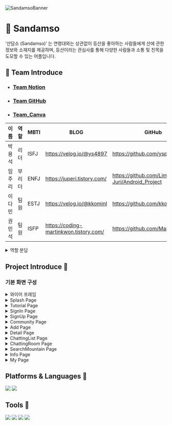 ![SandamsoBanner](https://github.com/palzo/sandamso/assets/88123219/c12dfc91-8500-4330-87f3-8631286077f2)
 
# 🌄 Sandamso
‘산담소 (Sandamso)’ 는 연령대와는 상관없이 등산을 좋아하는 사람들에게 산에 관한 정보와 소재지를 제공하며, 등산이라는 관심사를 통해 다양한 사람들과 소통 및 친목을 도모할 수 있는 어플입니다.
## 🌈 Team Introduce
- ### [Team Notion](https://www.notion.so/d95019267b314a0ba78ccf3eab1ee834)

- ### [Team GitHub](https://github.com/palzo/sandamso)

- ### [Team_Canva](https://www.canva.com/design/DAF0YbUEP_4/qEz6fLQLpQTGXv8DYCQuFQ/view?utm_content=DAF0YbUEP_4&utm_campaign=designshare&utm_medium=link&utm_source=editor)

|  이름   | 역할    | MBTI         | BLOG                                               | GitHub                                                   | 
| ------- | ------- | ----------   | -------------------------------------------------- | -------------------------------------------------------- |
| 박용석  | 리더     | ISFJ         | https://velog.io/@ys4897                           |      https://github.com/yspark2                          |
| 임주리  | 부리더   | ENFJ         | https://juperi.tistory.com/                        |  https://github.com/Lim-Juri/Android_Project             |
| 이다민  | 팀원     | ESTJ         | https://velog.io/@kkominl                          |    https://github.com/kkomin                             |
| 권민석  | 팀원     | ISFP         | https://coding-martinkwon.tistory.com/             |  https://github.com/MartinKwon94                         |

<details>
<summary>역할 분담</summary>
  
![role1](https://github.com/palzo/sandamso/assets/88123219/2596efd7-a293-454b-b229-409dd3a5f0b8)
![role2](https://github.com/palzo/sandamso/assets/88123219/15310ca0-bd52-4732-a9cc-ba41b160d2ab)

</details>

##  Project Introduce 🎩
### 기본 화면 구성

<details>
<summary>와이어 프레임</summary>
  
![wireframe1](https://github.com/palzo/sandamso/assets/88123219/f1876416-e100-43cb-adaa-91eccb2cdfbb)
![wireFrame2](https://github.com/palzo/sandamso/assets/88123219/07c4f189-1bc7-47f5-ae85-f540c8699352)

회의를 통하여 구체적인 설계에 들어가기 전에 `대략적인 틀`을 구성하였습니다.
중간에 한 번씩 디자이너 튜터님의 피드백을 받아가며 완성을 하게 되었습니다.

</details>

<details>
<summary>Splash Page</summary>

![SplashPage](https://github.com/palzo/sandamso/assets/88123219/bf4a8413-8f0e-438c-ac38-600393fa2cc5)

앱이 실행될 때 시작화면으로 앱 설치 후 최초 실행시에는 `Tutorial Page`를 제공하며, 이후로 
`SignIn Page`를 제공합니다.

</details>
    
<details>
<summary>Tutorial Page</summary>

![TutorialPage](https://github.com/palzo/sandamso/assets/88123219/06b9b03c-1e87-424f-98f9-eb1fd479693c)

Tutorial Page는 사용자에게 `앱의 사용방법을 간단하게 소개`하는 화면입니다.

</details>

<details>
<summary>SignIn Page</summary>

![SignInPage](https://github.com/palzo/sandamso/assets/88123219/668e0603-7547-4e02-ba43-9e2ed629672a)

로그인 페이지는 `로그인 기능`, `회원가입 기능`, `비밀번호 변경 기능`, `자동 로그인 기능`, `이메일 저장 기능`을 제공합니다.

로그인 기능은 회원가입을 해야만 이용할 수 있으며, 회원가입 후 사용자의 이메일 인증을 통해 firebase의 authentication에 등록이 되어야 사용가능합니다. 

비밀번호 변경 기능은 자신의 이메일을 입력 후 이메일에 전송된 메일에서 변경할 수 있습니다.

자동 로그인 기능은 자동 로그인을 체크 후 로그인을 하면 다음부터 로그인 화면 없이 이용이 가능합니다.

이메일 저장 기능은 이메일 저장을 체크 후 로그인을 하면 다음부터 이메일이 저장이 되어있어 비밀번호만 입력해서 로그인이 가능합니다.

</details>

<details>
<summary>SignUp Page</summary>

![SignUpPage](https://github.com/palzo/sandamso/assets/88123219/36107bae-98ec-4f73-a5a4-b0e76c027f4e)

SignUpPage는 회원가입을 할 수 있는 페이지입니다. 

모든 EditText에는 TextWhatchar를 사용하여 해당 입력란에 알맞은 `유효성 검사`를 실시합니다.

닉네임이 활용이 되는 부분이 많기 때문에 `중복확인`을 할 수 있는 버튼으로 확인하여 가입이 가능하게 만들었습니다.

</details>

<details>
    
<summary>Community Page</summary>

![CommunityPage](https://github.com/palzo/sandamso/assets/88123219/dbee5362-be6b-4cd0-bd37-6d742057c266)

Community Page는 모든 사용자들의 게시물을 확인할 수 있는 화면입니다.

FloatingActionButton으로 `게시물을 등록을 할 수 있는 기능`이 있는 Add Page로 이동할 수 있으며, 

좌측상단에 위치한 토글버튼은 `마감일이 지난 글을 리스트에서 지워주는 기능`을 하며,

우측 상단의 스피너를 통해서 `최신순, 인기순, 마감일순, 내글순`으로 리스트를 정렬하여 게시물을 확인할 수 있는 기능이 있습니다.

</details>

<details>
<summary>Add Page</summary>

![AddPage](https://github.com/palzo/sandamso/assets/88123219/5dea2a32-1b5e-4239-8ec9-75b5e94651ad)

Add Page는 `게시물을 등록할 수 있는 기능`을 하는 페이지입니다.

제목을 입력하고, 등산할 산을 입력하면 존재하는 산일 경우에 변경 버튼으로 바뀌고 적용이 됩니다.

게시할 이미지를 올리고, 등산할 날짜를 popup창을 통해 클릭해준 후, 내용까지 입력을 해주면 게시가 가능하게 됩니다.

Detail Page에서 `게시물을 수정할 경우`나 Info Page에서 `모임 만들기 버튼`을 통해서도 Add Page로 들어올 수 있습니다.

</details>

<details>
<summary>Detail Page</summary>

![DetailPage1](https://github.com/palzo/sandamso/assets/88123219/d6c011d4-81de-43dc-a578-22ad65ce41b7)
![DetailPage2](https://github.com/palzo/sandamso/assets/88123219/b578ee3d-a647-4fab-bfee-eaf2f03fa935)
![DetailPage3](https://github.com/palzo/sandamso/assets/88123219/a423da03-26ec-4dc7-8c2e-f267f6f63d3c)

Detail Page는 Community Page에서 게시물을 클릭하면 이동할 수 있는 페이지입니다.

게시물을 올린사람이라면 `수정하기 기능`으로 게시물을 수정할 수 있으며,  `삭제하기 기능`으로 게시물을 삭제할 수 있습니다.

게시물을 올리지않은 사람이라면 `참여하기 기능`을 통해서 채팅방에 입장할 수 있는 기능을 구현하였습니다.


</details>

<details>
<summary>ChattingList Page</summary>

![ChattingListPage](https://github.com/palzo/sandamso/assets/88123219/48b10ee7-f0e9-4366-bae4-5934bd919535)

ChattingList Page는 `자신이 참여하고 있는 채팅방`을 보여주는 리스트 기능을 제공하는 화면입니다.

`읽지않은 메세지가 있을 경우` 해당하는 채팅방에 빨간색 동그라미가 표시되며 `마지막 메세지`를 채팅방 리스트에서 확인도 할 수 있습니다.

해당하는 방의 `등산 d-day가 표시`되며, 채팅방에 참여한 인원의 숫자를 제공합니다.

채팅방을 롱 클릭시 `채팅방을 나갈수 있는 기능`을 제공합니다.

채팅방을 누르면 해당하는 ChattingRoom Page로 이동이 가능합니다.


</details>

<details>
<summary>ChattingRoom Page</summary>

![ChattingRoomPage](https://github.com/palzo/sandamso/assets/88123219/835a3ab4-fdff-4622-b087-3de82e82360c)

ChattingRoom Page는 `참여한 인원들과 소통을 할 수 있는 채팅 기능`을 구현하였습니다.

`메세지를 보낼 때 채팅을 보낸 시간과 닉네임이 함께 채팅방에 전송`이 되도록 구현하였습니다. 

`ViewType`을 채팅방에 적용하여 본인이 작성한 글은 우측, 다른 사람이 보낸 글은 좌측에 보이도록 만들었습니다.

우측 상단에 아이콘을 클릭하면 `채팅방에 참여한 인원수와 닉네임`을 확인할 수 있는 기능을 추가했습니다.


</details>

<details>
<summary>SearchMountain Page</summary>

![SearchMountainPage](https://github.com/palzo/sandamso/assets/88123219/91ac237b-738a-4066-ab62-84122a508ee7)

SearchMountain Page는 `산에 관련된 다양한 정보를 제공하는 기능`을 제공합니다.

산 이름으로 검색을 누르면 `직접 원하는 산을 입력`하여 검색 후 Info Page로 넘어가서 산에 대한 자세한 정보를 확인해 볼 수 있습니다.

지역명으로 검색 버튼을 누르면 2개의 스피너를 통해 왼쪽스피너로 지역을 고르면 `그 지역에 해당하는 산을 API`를 통해 불러오게 됩니다.

오른쪽의 스피너는 왼쪽에서 고른 지역을 `더욱 자세한 지역`을 고를 수 있도록 만들었으며, 마찬가지로 그 지역에 해당하는 산 리스트를 화면에 보여줍니다.

</details>

<details>
<summary>Info Page</summary>

![InfoPage](https://github.com/palzo/sandamso/assets/88123219/6528dfae-f4fe-495a-a280-3717ca66e5da)

Info Page는 SearchMountain Page에서 선택한 `산의 위치, 산의 높이, 산 소개하는 글`등을 상세하게 보여주는 화면입니다.

등산하고자 하는 산을 보고나서 바로 게시글을 사용할 사람을 위해 `모임만들기 버튼을 통해서 바로 게시글 입력란으로 이동`이 가능하도록 구현하였습니다.

산의 위치를 모르시는 사용자들을 위해서 `naverMap을 통해 대략적인 산의 위치를 마커`로 표시해주는 기능을 추가했습니다.

등산 어플이기 때문에 등산 당일에 해당하는 산의 `지역 날씨 정보도 API`를 통해서 추가 구현했습니다. 

</details>

<details>
<summary>My Page</summary>

![MyPage](https://github.com/palzo/sandamso/assets/88123219/af076384-c693-4860-91a7-718de8dddf1d)

My Page에서는 `닉네임을 변경할 수 있는 기능, 비밀번호 변경 기능, 사용설명서 보러가기, 로그아웃 기능, 회원탈퇴 기능`이 있습니다.

사용설명서 보러가기는 최초 앱 실행시에만 볼 수 있던 Tutorial Page를 다시 볼 수 있도록 해주는 기능입니다.

회원탈퇴를 하는 경우에는 탈퇴하는 회원이 작성한 게시글이 모두 삭제되며, 참여했던 채팅방에서도 나가지도록 구현하였습니다.



</details>


## Platforms & Languages 📒
<img src="https://img.shields.io/badge/android-3DDC84?style=flat-square&logo=android&logoColor=white"/>  <img src="https://img.shields.io/badge/kotlin-7F52FF?style=flat-square&logo=kotlin&logoColor=white"/>

## Tools 📘
<img src="https://img.shields.io/badge/figma-F24E1E?style=flat-square&logo=figma&logoColor=white"/>  <img src="https://img.shields.io/badge/git-F05032?style=flat-square&logo=git&logoColor=white"/>  <img src="https://img.shields.io/badge/github-181717?style=flat-square&logo=github&logoColor=white"/>  <img src="https://img.shields.io/badge/notion-000000?style=flat-square&logo=notion&logoColor=white"/>
